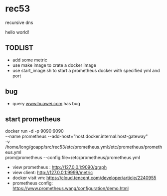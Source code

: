 # rec53
recursive dns

hello world!

## TODLIST
* add some metric
* use make image to crate a docker image
* use start_image.sh to start a prometheus docker with specified yml and port

## bug
* query www.huawei.com has bug

## start prometheus
docker run -d -p 9090:9090 \
--name prometheus --add-host="host.docker.internal:host-gateway" \
-v /home/long/goapp/src/rec53/etc/prometheus.yml:/etc/prometheus/prometheus.yml  \
prom/prometheus --config.file=/etc/prometheus/prometheus.yml

* view prometheus : http://127.0.0.1:9090/graph
* view client: http://127.0.0.1:9999/metric
* docker visit vm: https://cloud.tencent.com/developer/article/2240955
* prometheus config: https://www.prometheus.wang/configuration/demo.html